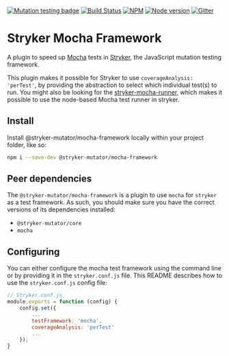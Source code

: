 [![Mutation testing badge](https://img.shields.io/endpoint?style=flat&url=https%3A%2F%2Fbadge-api.stryker-mutator.io%2Fgithub.com%2Fstryker-mutator%2Fstryker%2Fmaster%3Fmodule%3Dmocha-framework)](https://dashboard.stryker-mutator.io/reports/github.com/stryker-mutator/stryker/master?module=mocha-framework)
[![Build Status](https://github.com/stryker-mutator/stryker/workflows/CI/badge.svg)](https://github.com/stryker-mutator/stryker/actions?query=workflow%3ACI+branch%3Amaster)
[![NPM](https://img.shields.io/npm/dm/@stryker-mutator/mocha-framework.svg)](https://www.npmjs.com/package/@stryker-mutator/mocha-framework)
[![Node version](https://img.shields.io/node/v/@stryker-mutator/mocha-framework.svg)](https://img.shields.io/node/v/@stryker-mutator/mocha-framework.svg)
[![Gitter](https://badges.gitter.im/stryker-mutator/stryker.svg)](https://gitter.im/stryker-mutator/stryker?utm_source=badge&utm_medium=badge&utm_campaign=pr-badge)

# Stryker Mocha Framework

A plugin to speed up [Mocha](http://mochajs.org/) tests in [Stryker](https://stryker-mutator.io), the JavaScript mutation testing framework.

This plugin makes it possible for Stryker to use `coverageAnalysis: 'perTest'`, by providing the abstraction to select which individual test(s) to run. You might also be looking for the [stryker-mocha-runner](https://www.npmjs.com/package/stryker-mocha-runner), which makes it possible to use the node-based Mocha test runner in stryker.

## Install

Install @stryker-mutator/mocha-framework locally within your project folder, like so:

```bash
npm i --save-dev @stryker-mutator/mocha-framework
```

## Peer dependencies

The `@stryker-mutator/mocha-framework` is a plugin to use `mocha` for `stryker` as a test framework. 
As such, you should make sure you have the correct versions of its dependencies installed:

* `@stryker-mutator/core`
* `mocha`

## Configuring

You can either configure the mocha test framework using the command line or by providing it in the `stryker.conf.js` file.
This README describes how to use the `stryker.conf.js` config file:

```javascript
// Stryker.conf.js
module.exports = function (config) {
    config.set({
        ...
        testFramework: 'mocha',
        coverageAnalysis: 'perTest'
        ...
    });
}
```
